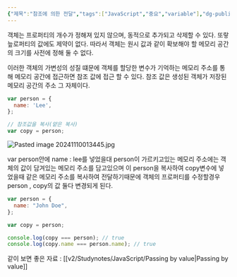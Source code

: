 ```yaml
---
{"제목":"참조에 의한 전달","tags":["JavaScript","중요","variable"],"dg-publish":true,"permalink":"/v2/Studynotes/JavaScript/Forwarding by reference/","dgPassFrontmatter":true}
---
```



객체는 프로퍼티의 개수가 정해져 있지 않으며, 동적으로 추가되고 삭제할 수 있다. 또랗 늪로퍼티의 값에도 제약이 없다. 따라서 객체는 원시 값과 같이 확보해야 할 메모리 공간의 크기를 사전에 정해 둘 수 없다.

이러한 객체의 가변성의 성질 떄문에 객체를 할당한 변수가 기억하는 메모리 주소를 통해 메모리 공간에 접근하면 참조 값에 접근 할 수 있다. 참조 값은 생성된 객체가 저장된 메모리 공간의 주소 그 자체이다.

```js
var person = {
  name: 'Lee',
};

// 참조값을 복사(얕은 복사)
var copy = person;
```

![Pasted image 20241110013445.jpg](/img/user/%EC%9C%A0%ED%8B%B8%EB%A6%AC%ED%8B%B0/%EA%B0%9C%EB%B0%9C%EC%9E%90%EB%A3%8C%EC%82%AC%EC%A7%84/%EA%B0%9C%EB%B0%9C%EC%9E%90%EB%A3%8C%EC%82%AC%EC%A7%84/Pasted%20image%2020241110013445.jpg)

var person안에 name : lee를 넣었을대 person이 가르키고있는 메모리 주소에는 객체의 값이 담겨있는 메모리 주소를 담고있으며 이 person을 복사하여 copy변수에 넣었을때 같은 메모리 주소를 복사하여 전달하기때문에 객체의 프로퍼티를 수정할경우 person , copy의 값 둘다 변경되게 된다.

```js
var person = {
  name: "John Doe",
};

var copy = person;

console.log(copy === person); // true
console.log(copy.name === person.name); // true
```


같이 보면 좋은 자료 : [[v2/Studynotes/JavaScript/Passing by value\|Passing by value]]